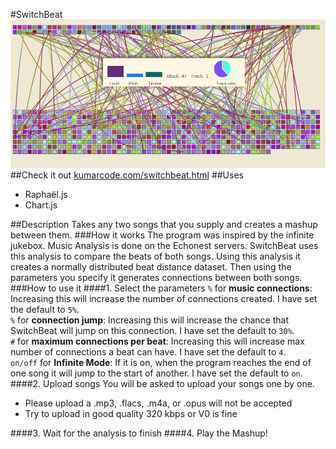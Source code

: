 #SwitchBeat
<img src="SwitchBeat.png" alt="SwitchBeat">
##Check it out
<a href="http://kumarcode.com/switchbeat.html" alt="kumarcode.com/switchbeat">kumarcode.com/switchbeat.html</a>
##Uses
<ul>
<li> Raphaël.js </li>
<li> Chart.js </li>
</ul>

##Description
Takes any two songs that you supply and creates a mashup between them. 
###How it works
The program was inspired by the infinite jukebox. Music Analysis is done on
the Echonest servers. SwitchBeat uses this analysis to compare the beats of
both songs. Using this analysis it creates a normally distributed beat distance
dataset. Then using the parameters you specify it generates connections
between both songs.
###How to use it
####1. Select the parameters 
`%` for <b>music connections</b>: Increasing this will increase the number of
connections created. I have set the default to `5%`.<br>
`%` for <b>connection jump</b>: Increasing this will increase the chance that
SwitchBeat will jump on this connection. I have set the default to `30%`.<br>
`#` for <b>maximum connections per beat</b>: Increasing this will increase max
number of connections a beat can have. I have set the default to `4`.<br>
`on/off` for <b> Infinite Mode</b>: If it is on, when the program reaches the end
of one song it will jump to the start of another. I have set the default to
`on`.<br>
####2. Upload songs
You will be asked to upload your songs one by one. 
<ul>
<li> Please upload a .mp3, .flacs, .m4a, or .opus will not be
accepted</li>
<li> Try to upload in good quality 320 kbps or V0 is fine</li>
</ul>
####3. Wait for the analysis to finish
####4. Play the Mashup!





